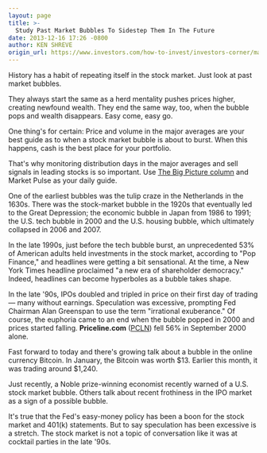 ```yaml
---
layout: page
title: >-
  Study Past Market Bubbles To Sidestep Them In The Future
date: 2013-12-16 17:26 -0800
author: KEN SHREVE
origin_url: https://www.investors.com/how-to-invest/investors-corner/market-bubbles-fueled-by-excessive-speculation
---
```





History has a habit of repeating itself in the stock market. Just look at past market bubbles.


They always start the same as a herd mentality pushes prices higher, creating newfound wealth. They end the same way, too, when the bubble pops and wealth disappears. Easy come, easy go.


One thing's for certain: Price and volume in the major averages are your best guide as to when a stock market bubble is about to burst. When this happens, cash is the best place for your portfolio.


That's why monitoring distribution days in the major averages and sell signals in leading stocks is so important. Use [The Big Picture column](http://news.investors.com/investing/big-picture.htm) and Market Pulse as your daily guide.


One of the earliest bubbles was the tulip craze in the Netherlands in the 1630s. There was the stock-market bubble in the 1920s that eventually led to the Great Depression; the economic bubble in Japan from 1986 to 1991; the U.S. tech bubble in 2000 and the U.S. housing bubble, which ultimately collapsed in 2006 and 2007.


In the late 1990s, just before the tech bubble burst, an unprecedented 53% of American adults held investments in the stock market, according to "Pop Finance," and headlines were getting a bit sensational. At the time, a New York Times headline proclaimed "a new era of shareholder democracy." Indeed, headlines can become hyperboles as a bubble takes shape.


In the late '90s, IPOs doubled and tripled in price on their first day of trading — many without earnings. Speculation was excessive, prompting Fed Chairman Alan Greenspan to use the term "irrational exuberance." Of course, the euphoria came to an end when the bubble popped in 2000 and prices started falling. **Priceline.com** ([PCLN](https://research.investors.com/quote.aspx?symbol=PCLN)) fell 56% in September 2000 alone.


Fast forward to today and there's growing talk about a bubble in the online currency Bitcoin. In January, the Bitcoin was worth \$13. Earlier this month, it was trading around \$1,240.


Just recently, a Noble prize-winning economist recently warned of a U.S. stock market bubble. Others talk about recent frothiness in the IPO market as a sign of a possible bubble.


It's true that the Fed's easy-money policy has been a boon for the stock market and 401(k) statements. But to say speculation has been excessive is a stretch. The stock market is not a topic of conversation like it was at cocktail parties in the late '90s.




